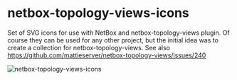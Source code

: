 # netbox-topology-views-icons
Set of SVG icons for use with NetBox and netbox-topology-views plugin. Of course they can be used for any other project, but the initial idea was to create a collection for netbox-topology-views. See also https://github.com/mattieserver/netbox-topology-views/issues/240

![netbox-topology-views-icons](https://user-images.githubusercontent.com/20901110/229364055-ddfbf6b9-d60d-4112-9bc1-9420b3744266.png)
